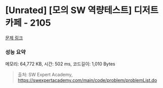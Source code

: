 # [Unrated] [모의 SW 역량테스트] 디저트 카페 - 2105 

[문제 링크](https://swexpertacademy.com/main/code/problem/problemDetail.do?contestProbId=AV5VwAr6APYDFAWu) 

### 성능 요약

메모리: 64,772 KB, 시간: 502 ms, 코드길이: 1,010 Bytes



> 출처: SW Expert Academy, https://swexpertacademy.com/main/code/problem/problemList.do